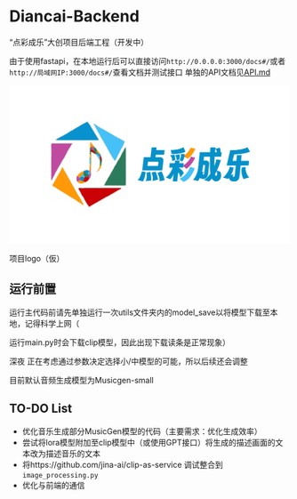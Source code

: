 # Diancai-Backend
“点彩成乐”大创项目后端工程（开发中）

由于使用fastapi，在本地运行后可以直接访问`http://0.0.0.0:3000/docs#/`或者 `http://局域网IP:3000/docs#/`查看文档并测试接口
单独的API文档见[API.md](API.md)

![](logo.png)

项目logo（仮）

## 运行前置
运行主代码前请先单独运行一次utils文件夹内的model_save以将模型下载至本地，记得科学上网（

运行main.py时会下载clip模型，因此出现下载读条是正常现象）

深夜 正在考虑通过参数决定选择小/中模型的可能，所以后续还会调整

目前默认音频生成模型为Musicgen-small


## TO-DO List
- 优化音乐生成部分MusicGen模型的代码（主要需求：优化生成效率）
- 尝试将lora模型附加至clip模型中（或使用GPT接口）将生成的描述画面的文本改为描述音乐的文本
- 将https://github.com/jina-ai/clip-as-service 调试整合到`image_processing.py`
- 优化与前端的通信



